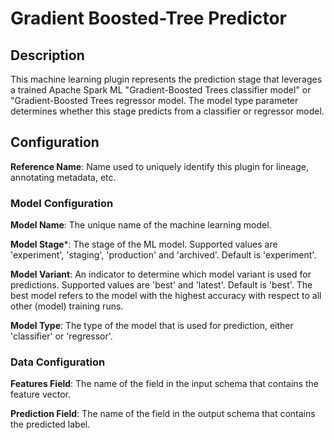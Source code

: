 
# Gradient Boosted-Tree Predictor

## Description
This machine learning plugin represents the prediction stage that leverages a trained Apache Spark ML 
"Gradient-Boosted Trees classifier model" or "Gradient-Boosted Trees regressor model. The model type 
parameter determines whether this stage predicts from a classifier or regressor model.

## Configuration
**Reference Name**: Name used to uniquely identify this plugin for lineage, annotating metadata, etc.

### Model Configuration
**Model Name**: The unique name of the machine learning model.

**Model Stage***: The stage of the ML model. Supported values are 'experiment', 'staging', 'production'
and 'archived'. Default is 'experiment'.

**Model Variant**: An indicator to determine which model variant is used for predictions. Supported values
are 'best' and 'latest'. Default is 'best'. The best model refers to the model with the highest accuracy
with respect to all other (model) training runs.

**Model Type**: The type of the model that is used for prediction, either 'classifier' or 'regressor'.

### Data Configuration
**Features Field**: The name of the field in the input schema that contains the feature vector.

**Prediction Field**: The name of the field in the output schema that contains the predicted label.
